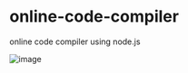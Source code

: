 # online-code-compiler
online code compiler using node.js

![image](https://github.com/user-attachments/assets/09bc1a8b-574e-4580-8676-4f5a92d108fc)
